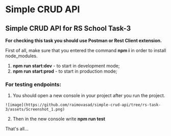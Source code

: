 # Simple CRUD API


## Simple CRUD API for RS School Task-3

**For checking this task you should use Postman or Rest Client extension.**

First of all, make sure that you entered the command **npm i** in order to install node_modules.

1. **npm run start:dev** - to start in development mode;
2. **npm run start:prod** - to start in production mode;

### For testing endpoints:
 1.  You should open a new console in your project after you run the project.

    ![image](https://github.com/raimovasad/simple-crud-api/tree/rs-task-3/assets/Screenshot_1.png)

 2.  Then in the new console write **npm run test**

 That's all...